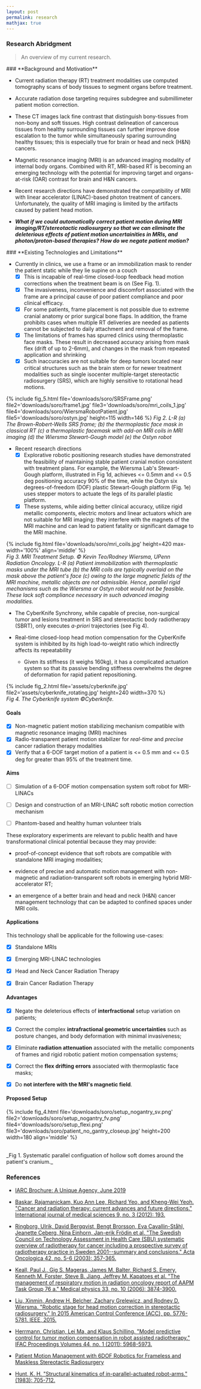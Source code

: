 ```yaml
---
layout: post
permalink: research
mathjax: true
---
```


<?php include_once("analyticstracking.php") ?>


<a name="research"></a>
### Research Abridgment

> An overview of my current research.


<!--
Means of treating cancers may include one or a combination of drugs, radiation therapy, immunotherapy,  stem cell transplant, targeted therapy, precision therapy, chemotherapy or surgery. Among the different locations where cancers can exist in the human body, cancers of the head and neck (H&N) region tend to be most fatal because of the sensitivity of  H&N organs. Thus, an all-of-the-above solution is not always the most suitable means for treating H&N cancers.
Radiation Therapy (RT), often in conjunction with surgery and chemotherapy, is an invaluable single cancer treatment modality nowadays owing to its cost-effectiveness (accounting for only 5% of the total cost of cancer care <sup>[Ringborg Report][RingborgReport]</sup>), and its advanced mode of radiation production and delivery: shaping the geometry of high-energy  conformal radiation so that it allows radiation escalation to a tumor target while simultaneously sparing organs-at-risk (OARs). Matter-of-factly, half of all cancer patients do undergo RT treatment during the course of their illness with an estimated 40% of all  curative treatment being performed using RT<sup>[Cancer and RT](https://www.ncbi.nlm.nih.gov/pmc/articles/PMC3298009/)</sup>. Owing to its advanced radiation delivery method, RT is often the most suitable treatment method for H&N cancers. -->

<!-- Owing to the accurate dose realization requirement in RT delivery, the head and neck region must be made immobile during the administration of dose, as motions of the order of 2mm or 2 degrees deviation from a desired trajectory can cause eczema, brain lesions or other post-treatment complications<sup>Takakura et al.</sup>. The state-of-the-art positioning method for avoiding dose miss is to immobilize the patient with rigid metallic frames or masks<sup>[Fig 1](#fig-rigid)</sup>.

{%
    include fig.html
        file='assets/head-plastic.jpg'
        max-width='45%'
        align='left'
        float='left'
%}
{%
    include fig.html
        file='assets/head-rigid.jpg'
        max-width='75%'
        align='middle'
        float='middle'
        caption='<b>Fig 1</b>: <i>(Left)</i> H&N immobilized with Thermoplastic Mould. <i>(Right)</i> H&N immobilized with Rigid Frame. A screw is typically drilled into the skull to render the patient immobile. The mask is further secured to the table with mechanical screws. Masks and frames generally attenuate high-energy photons meant to deliver curative dose to tumors.'
%}

<br>

Mask-based immobilization uses thermoplastics  (see left inset of [Fig 1](#fig-rigid)). Before the patient wears the mask, the solid thermoplast is allowed to stretch by heating it in water to a preset temperature. When the molecular bonds in the thermoplast weaken, a patient may wear it and use it to secure their head to the couch on which they supinely lie. However, these masks reduce immobilization accuracy owing to flex (producing a drift of up to \\(6mm\\)) as well as shrinkage. For deep tumors nearby sensitive organs such as the brain stem, or during single isocenter multiple-target stereotactic radiosurgery (SRS) treatment modalities, masks are not suitable given the high sensitivity of head motion along the rotatory axis.
Frame-based immobilization involves a metal ring screwed to the skull of the patient, which is then bolted to the treatment table (see right inset of [Fig 1](#fig-rigid)). The invasive nature and discomfort of the frame causes poor compliance to trajectory tracking and reduces clinical efficacy. Even so, for certain patients frame placement is impossible given their unique cranial anatomy or prior surgical bone flaps; the frame limits the use of multiple RT delivery as patients cannot be subjected to daily attachment and removal of the frame.

Setup errors between fractionated treatments (interfractional errors) or patient motion errors during a treatment session (intrafractional errors) often need to be corrected _in real-time_ during treatment. Currently in clinics, the treatment is stopped, and the machine is recalibrated when the error is too large for this process to go on. The discomfort caused by head and neck masks and frames in prolonged treatment (i) can increase the voluntary and involuntary motion of  patients; (ii) are time-consuming to calibrate on a treatment machine since doses are usually delivered in fractions over many weeks or months; (iii) lack real-time position correction of the patient's head motion; and (iv) have been known to cause patient discomfort after treatment.


{%
    include fig.html
        file='assets/cyberknife.jpg'
        max-width='85%'
        align='middle'
        caption='<b>Fig 2:</b> The beam repositioning system ©Cyberknife.'
%}
<br>

The CyberKnife system (see Fig 2), in spite of its advanced mode of beam repositioning and radiation delivery, requires a frame or an immobilization mask, and is incapable of real-time closed-loop feedback head motion corrections when the treatment beam is on. The CyberKnife Synchrony, while capable of precise, non-surgical tumor and lesions treatment in SRS and stereotactic body radiotherapy (SBRT), only executes _a-priori_ trajectories; furthermore, it is only FDA-approved for lung tumors' treatment; correction requirements in systems such as this require far less accuracy, typically \\(< 5mm\\)<sup>[Keall-Report]</sup>than brain targets. Additionally, real-time closed-loop head motion compensation for the CyberKnife system is inhibited by its high load-to-weight ratio which indirectly affects its repeatability: as an open kinematic chain, it exhibits poor accuracy since the weight of the segments that follow each link in the robot and the load of the mechanical structure contributes to the large flexure of torques; its links inherently magnify errors from shoulder out to the end-effector, consequently hampering its use for sophisticated control strategies that may minimize or eliminate load-dependent errors; additionally, its setup distance from the patient is a recipe for delayed execution of control laws in ensuring that radiation beam reaches its target without significantly affecting dose delivery. Given its stiffness (it weighs 160kg), it has a complicated actuation system so that its passive bending stiffness overwhelms the degree of deformation for rapid patient repositioning.

Frameless and Maskless (F&M) positioning systems are an emerging non-invasive immobilization technology in radiosurgery; they work without utilizing rigid masks and frames -- reducing side effects and optimizing patient comfort without giving away too much in efficiency or effectiveness. The goal is to correct patient motion, ideally with a closed-loop feedback controller implemented  in real-time on a high-precision robotic system -- improving the satisfaction of patients and clinicians, and maximizing dose delivered to a tumor whilst minimizing healthy tissues' exposure to radiation.

Parallel robot configurations have found good use along this research thrust. This is despite their higher number of actuated joints. In a way, this is an advantage because they distribute the weight of the load around the links of the robot, improving manipulation accuracy as a result. They also exhibit a desirable lightness property (albeit at the expense of a reduced workspace) that minimize the flexure torques that are otherwise common with open kinematic chains. Thus, parallel kinematic configurations, in theory, enable greater precision with minimal control complications owing to the non-cummulativeness of actuator errors<sup>[Hunt1983]</sup>.

Recent frameless and maskless research research directions include the steel-cast assembled 4-DOF robot of [Wiersma Group][Xinmin4DOF], which corrected all translation axis motions and a pitch rotatory head motion; the HexaPOD parallel manipulator of [Hermann Group][HerrmannHexaPODMPC] utilized a system identification and model predictive control approach to correct a tumor position on an Hexapod; and the in-house fabricated 6-DOF Stewart-Gough platform of [Wiersma Group][BelcherThesis]. However, these systems share common drawbacks e.g.

+ given their constant-curvature end-effectors/platforms, they are incapable of providing sophisticated manipulation e.g. for the inadvertent respiratory motions that often induce deviation from a target in RT, or fractal axis motions on the couch;

+ being made out of rigid bodies (often steel and aluminum which have considerable , attenuation properties to the ionizing radiation); the degree of dose attenuation has to be factored into treatment plans when these systems get commissioned; and

+ exhibiting planar platforms/tool frames, there is an inherent delay in head motion compensation along the patient's frontal axis that may inhibit clinical accuracy.

To improve the treatment planning process, these drawbacks need to be addressed. This would require the interdisciplinary effort of engineers, roboticists, physicists, and surgeons alike. In my line of work, we try to sidestep these issues. Our philosophy is to do away with radio-opaque/rigid bodies in the parallel robot compensation mechanisms. Fundamentally, we utilize inflatable air bladders (`IABs`), which are hollow spherical soft robot chambers that mitigate these issues. These `IABs` are continuum, compliant and configurable (C<sup>3</sup>) soft elastomeric actuators, with two concentric soft material shells -- so chosen to simplify the mathematical model of the deformation kinematics as well as to provide therapeutic and comfortable patient motion compensation during RT. -->

<!-- Most of my PhD work was focussed on a system identification and statistical approach to their modeling; owing to their medium fidelity in control scenarios, I mitigated unmodeled dynamics and model uncertainties using standard techniques from indirect adaptive control (with projection to handle unbounded errors), optimal control (for setpoint/trajectory regulation) and some neural network adaptive control laws to mitigate unmodeled uncertainties in the system model. In the latter part of my PhD, I started thinking more about deriving closed-form expressions for their kinematics. With continuum mechanics and elastic deformations, we are now able to derive the `soft ik`,  and the dynamical model that governs their deformation. This is derived from `Cauchy's laws of motion` and `Truesdell's determinism for the stress principle`. Writing the direct kinematics of the mechanism becomes a relatively easier problem, allowing for elegant mathematical formulae in predicting a deformation behavior under a given stress and/or internal pressurization.   -->

<!-- The IABs inflate, deflate, extend or contract governed by their material moduli, incompressibility and internal pressurization when given a reference trajectory. By controlling the amount of fluid in the internal cavities of these IABs, we can write a forward kinematic map that compensates head motion deviations in real-time. Furthermore, leveraging `Cauchy's laws of motion` and `Truesdell's determinism for the stress principle`, we can write out the `soft IK` necessary for a required actuation given a desired head pose. Essentially, the hardware design can absorb the reactive force wrench from the patient's displacement/orientation during manipulation, thus guaranteeing patient's comfort without sacrificing the efficiency or effectiveness of radiation delivery. Their radio-transparency to ionizing radiation make situating them close to the tumor source an attractive option for fast motion compensation -- mitigating against the inherent delay between the computation of control signals and actuation in rigid compensation works. An old prototype of the SoRo Mechanism for manipulating the H&N region of a patient in stereotactic radiosurgery is shown in Fig. 3. I invite you to look through my [publications](/pubs) if you are further interested in this research.

{%
    include fig.html
        file='assets/setup.png'
        max-width='95%'
        align='middle'
        caption='<b>Fig 3: </b>C<sup>3</sup> SoRos in a parallel kinematic configuration around the Head and Neck Region. © Lekan Molu, 2019. Thanks to Erik Pearson of UChicago RadOnc for the CAD Model of the Gantry and Turntable.'
%}
<br> -->
<a name='motivation' />
### **Background and Motivation**

- Current radiation therapy (RT) treatment modalities use computed tomography scans of body tissues to segment organs before treatment.

- Accurate radiation dose targeting requires subdegree and submillimeter patient motion correction.


- These CT images lack fine contrast that distinguish bony-tissues from non-bony and soft tissues. High contrast delineation of cancerous tissues from healthy surrounding tissues can further improve dose escalation to the tumor while simultaneously sparing surrounding healthy tissues; this is especially true for brain or head and neck (H\&N) cancers.
- Magnetic resonance imaging (MRI) is an advanced imaging modality of internal body organs. Combined with RT, MRI-based RT is becoming an emerging technology with the potential for improving target and organs-at-risk (OAR) contrast for brain and H\&N cancers.
- Recent research directions have demonstrated the compatibility of MRI with linear accelerator (LINAC)-based photon treatment of cancers.  Unfortunately, the quality of MRI imaging is limited by the artifacts caused by patient head motion.  
- **_What if we could automatically correct patient motion during MRI imaging/RT/stereotactic radiosurgery so that we can eliminate the deleterious effects of patient motion uncertainities in MRIs, and photon/proton-based therapies? How do we negate patient motion?_**


<a name='existing-technologies' />
### **Existing Technologies and Limitations**

- Currently in clinics, we use a frame or an immobilization mask to render the patient static while they lie supine on a couch
    - &#9746; This is incapable of real-time closed-loop feedback head motion corrections when the treatment beam is on (See Fig. 1).
    - &#9746; The invasiveness, inconvenience and discomfort associated with the frame are a principal cause of poor patient compliance and poor clinical efficacy.
    - &#9746; For some patients, frame placement is not possible due to extreme cranial anatomy or prior surgical bone flaps. In addition, the frame prohibits cases when multiple RT deliveries are needed as patients cannot be subjected to daily attachment and removal of the frame.
    - &#9746; The limitations of frames has spurred clinics using thermoplastic face masks. These result in decreased accuracy arising from mask flex (drift of up to 2-6mm), and changes in the mask from repeated application and shrinking
    - &#9746; Such inaccuracies are not suitable for deep tumors located near critical structures such as the brain stem or for newer treatment modalities such as single isocenter multiple-target stereotactic radiosurgery (SRS), which are highly sensitive to rotational head motions.

{%
    include fig_5.html
        file='downloads/soro/SRSFrame.png'
        file2='downloads/soro/frame1.jpg'
        file3='downloads/soro/mri_coils_1.jpg'
        file4='downloads/soro/WiersmaRobotPatient.jpg'
        file5='downloads/soro/ostyn.jpg'
        height=115
        width=146
%}
_Fig 2. L-R (a) The Brown-Robert-Wells SRS frame; (b) the thermoplastic face mask in classical RT (c) a thermoplastic facemask with add-on MRI coils in MRI imaging (d) the Wiersma Stewart-Gough model (e) the Ostyn robot_

- Recent research directions
    - &#9746; Explorative robotic positioning research studies have  demonstrated the feasibility of maintaining stable patient cranial motion consistent with treatment plans. For example, the  Wiersma Lab's Stewart-Gough platform, illustrated in Fig 1d, achieves <= 0.5mm and <= 0.5 deg positioning accuracy 90% of the time, while the Ostyn six degrees-of-freedom (DOF) plastic Stewart-Gough platform (Fig. 1e) uses stepper motors to actuate the legs of its parallel plastic platform.
    - &#9746; These systems, while aiding better clinical accuracy, utilize rigid metallic components, electric motors and linear actuators which are not suitable for MRI imaging: they interfere with the magnets of the MRI machine and can lead to patient fatality or significant damage to the MRI machine.



{%
    include fig.html
        file='downloads/soro/mri_coils.jpg'
        height=420
        max-width='100%'
        align='middle'
%}
<br>
_Fig 3. MRI Treatment Setup. &copy; Kevin Teo/Rodney Wiersma, UPenn Radiation Oncology. L-R (a) Patient immobilization with thermoplastic masks under the MRI tube (b) the MRI coils are typically overlaid on the mask above the patient's face (c) owing to the large magnetic fields of the MRI machine, metallic objects are not admissible. Hence, parallel rigid mechanisms such as the Wiersma or Ostyn robot would not be feasible. These lack soft compliance necessary in such advanced imaging modalities._

- The CyberKnife Synchrony, while capable of precise, non-surgical tumor and lesions treatment in SRS and stereotactic body radiotherapy (SBRT), only executes _a-priori_ trajectories (see Fig 4).

- Real-time closed-loop head motion compensation for the CyberKnife system is inhibited by its high load-to-weight ratio which indirectly affects its repeatability
    - Given its stiffness (it weighs 160kg), it has a complicated actuation system so that its passive bending stiffness overwhelms the degree of deformation for rapid patient repositioning.


{%
    include fig_2.html
        file='assets/cyberknife.jpg'
        file2='assets/cyberknife_rotating.jpg'
        height=240
        width=370
%}
<br>
_Fig 4. The Cyberknife system ©Cyberknife._


#### **Goals**

- [x] Non-magnetic patient motion stabilizing mechanism compatible with magnetic resonance imaging (MRI) machines  
- [x] Radio-transparent patient motion stabilizer for _real-time_ and _precise_ cancer radiation therapy modalities
- [x] Verify that a 6-DOF target motion of a patient is <= 0.5 mm and <= 0.5 deg for greater than 95% of the treatment time.

#### **Aims**
- [ ] Simulation of a 6-DOF motion compensation system soft robot for MRI-LINACs

- [ ] Design and construction of an MRI-LINAC soft robotic motion correction mechanism

- [ ] Phantom-based and healthy human volunteer trials

These exploratory experiments are relevant to public health and have transformational clinical potential because they may provide:

- proof-of-concept evidence that soft robots are compatible with standalone MRI imaging modalities;

- evidence of precise and automatic motion management with non-magnetic and radiation-transparent soft robots in emerging hybrid MRI-accelerator RT;

- an emergence of a better brain and head and neck (H&N) cancer management technology that can be adapted to confined spaces under MRI coils.


#### **Applications**

This technology shall be applicable for the following use-cases:

- [x]  Standalone MRIs

- [x]  Emerging MRI-LINAC technologies

- [x]  Head and Neck Cancer Radiation Therapy

- [x] Brain Cancer Radiation Therapy

#### **Advantages**

- [x] Negate the deleterious effects of **interfractional** setup variation on patients;

- [x] Correct the complex **intrafractional geometric uncertainties** such as posture changes, and body deformation with minimal invasiveness;

- [x] Eliminate **radiation attenuation** associated with the metallic components of frames and rigid robotic patient motion compensation systems;

- [x] Correct the **flex drifting errors** associated with thermoplastic face masks;

- [x] Do **not interfere with the MRI's magnetic field**.

#### **Proposed Setup**

{%
    include fig_4.html
        file='downloads/soro/setup_nogantry_sv.png'
        file2='downloads/soro/setup_nogantry_fv.png'
        file4='downloads/soro/setup_flexi.png'
        file3='downloads/soro/patient_no_gantry_closeup.jpg'
        height=200
        width=180
        align='middle'
%}

<br>
_Fig 1. Systematic parallel configuation of hollow soft domes around the patient's cranium._

<!-- **Proposal: A 6-DOF Soft Robot Patient Motion Correction Mechanism for MRI-guided Adaptive Radiation Therapy.** -->




<!--
For more background on this research, head over to [our group page](https://radonc.uchicago.edu/) and see our publications. -->

<!-- In a broader scope, my work explores better model representation in dynamical systems using state-of-the-art neural network function approximators, for example in adaptive control or model predictive control of complex nonlinear systems. My background is in Physics and Control theory and I spend my research exploring better ways of automating motion alignment correction systems in clinical cancer radiotherapy of malignant cancers of the head and neck region. The novelty of my work includes (i) the design and use of soft robots with morphological computation properties to dynamically adjust patient motion along desired degrees of freedom during cancer radiotherapy treatment; (ii) leveraging Cosserat's beam theory, nonlinear deformation theory, finite elastic deformation, Luh's algorithm, and screw theory for the kinodynamic planning and execution of trajectories by these soft and semi-rigid continuum robots. -->

<!--
#### Research Background

In stereotactic radiosurgery of the head and neck region, patients are typically positioned in a supine manner on a 6-DOF robotic couch for motion alignment correction with respect to an incident radiation. As such, the precision of delivery of radiation dose to target tumor is extremely important. Target miss in dosimetry angle or errors arising from patient positioning have been known to cause eczema, brain complications, and the exposure of organs at risks.
{% include fig.html
max-width="200px" file="/imgs/homepage/igrt_setup.jpg" alt="igrt setup"
float="right"  border="1px dotted black"  margin="0px 0px 15px 20px" align="right"
 %}
To prevent the patient from drifting from pre-calibrated pose on the 6-DOF robotic treatment couch, clinicians fixate metallic rings/frames, or elastic plastic masks on the patient's head and neck region so that involuntary motion by the patient is greatly minimized. But the use of such rings or masks have undesirable effects such as attenuating the radiation beam (thus minimizing incident dose and treatment efficacy), or making the patient uncomfortable.
The majority of such masks employed do not compensate for real-time patient deviation from planned targets. To compensate for such drifts, I proposed a [neuro-adaptive controller][iros-paper] for a network of compliant soft-robot systems to automatically move the patient's head and neck to desired pose based on a learning based finite-state machine.

{% include fig.html
max-width="100px" file="/imgs/homepage/moveit.jpg" alt="igrt setup"
float="right"  border="1px dotted black"  margin="0px 0px 15px 20px" align="right"
 %}

The idea is that by actuating elastomeric polymer enclosures that inflate or deflate based on the amount of air that is sent into them or by the amount of pressure that is exerted on them by a human-body part (such as the head or neck), one can achieve a desired level of pose in frameless or maskless radiotherapy without sacrificing patient comfort or treatment efficacy as existing technologies allow. -->



### References

[IARC2019]: https://www.iarc.fr/wp-content/uploads/2019/07/IARC-brochure-EN-June_2019.pdf

+ [IARC Brochure: A Unique Agency, June 2019][IARC2019]

[Baskar19]: https://scholar.google.com/scholar_url?url=https://www.ncbi.nlm.nih.gov/pmc/articles/pmc3298009/&hl=en&sa=T&oi=gsb-gga&ct=res&cd=0&d=2296803199726912578&ei=PPy_XYKPCYeQmAGr1puoAg&scisig=AAGBfm2Gk_oOcTq0QajQZ4Vp_bf9IiIEQg

+ [Baskar, Rajamanickam, Kuo Ann Lee, Richard Yeo, and Kheng-Wei Yeoh. "Cancer and radiation therapy: current advances and future directions." International journal of medical sciences 9, no. 3 (2012): 193.][Baskar19]

[RingborgReport]: https://scholar.google.com/scholar_url?url=https://www.tandfonline.com/doi/pdf/10.1080/02841860310010826&hl=en&sa=T&oi=gsb-gga&ct=res&cd=0&d=9053926701978851676&ei=gPu_XaaRD8rtmQHY7L-ICg&scisig=AAGBfm1hoZbHKgpFcqBS5JeEyBDQc6N5Mg

+ [Ringborg, Ulrik, David Bergqvist, Bengt Brorsson, Eva Cavallin-Ståhl, Jeanette Ceberg, Nina Einhorn, Jan-erik Frödin et al. "The Swedish Council on Technology Assessment in Health Care (SBU) systematic overview of radiotherapy for cancer including a prospective survey of radiotherapy practice in Sweden 2001--summary and conclusions." Acta Oncologica 42, no. 5-6 (2003): 357-365.][RingborgReport]

+ [Keall, Paul J., Gig S. Mageras, James M. Balter, Richard S. Emery, Kenneth M. Forster, Steve B. Jiang, Jeffrey M. Kapatoes et al. "The management of respiratory motion in radiation oncology report of AAPM Task Group 76 a." Medical physics 33, no. 10 (2006): 3874-3900.][Keall-Report]

[Keall-Report]: https://scholar.google.com/scholar_url?url=https://aapm.onlinelibrary.wiley.com/doi/full/10.1118/1.2349696&hl=en&sa=T&oi=gsb-gga&ct=res&cd=0&d=16883262995404466763&ei=kPG_XbPSBM32mQHzlZmoAw&scisig=AAGBfm0_dEagRqfdmdv2HRGW96vZ4Y8Vxw

+ [Liu, Xinmin, Andrew H. Belcher, Zachary Grelewicz, and Rodney D. Wiersma. "Robotic stage for head motion correction in stereotactic radiosurgery." In 2015 American Control Conference (ACC), pp. 5776-5781. IEEE, 2015.][Xinmin4DOF]

[Xinmin4DOF]: https://scholar.google.com/scholar_url?url=https://www.researchgate.net/profile/Xinmin_Liu2/publication/282928634_Robotic_stage_for_head_motion_correction_in_stereotactic_radiosurgery/links/5693b99408ae820ff0727bb5/Robotic-stage-for-head-motion-correction-in-stereotactic-radiosurgery.pdf&hl=en&sa=T&oi=gsb-gga&ct=res&cd=0&d=306093932951640353&ei=5fK_Xej2KIjTmQH4ho_oBw&scisig=AAGBfm01ovpaXREjk99p5H5DtD2mXLprAA

+ [Herrmann, Christian, Lei Ma, and Klaus Schilling. "Model predictive control for tumor motion compensation in robot assisted radiotherapy." IFAC Proceedings Volumes 44, no. 1 (2011): 5968-5973.][HerrmannHexaPODMPC]

[HerrmannHexaPODMPC]: https://scholar.google.com/scholar_url?url=https://www.sciencedirect.com/science/article/pii/S147466701644560X&hl=en&sa=T&oi=gsb&ct=res&cd=0&d=12168071717874672865&ei=FfO_XY2MOIeQmAGr1puoAg&scisig=AAGBfm3ImR8PwLFO61aeFdeeorV6DpLtqw

+ [Patient Motion Management with 6DOF Robotics for Frameless and Maskless Stereotactic Radiosurgery][BelcherThesis]

[BelcherThesis]: https://scholar.google.com/scholar_url?url=http://search.proquest.com/openview/c8ffdee64db65e61136903fcfc899c07/1%3Fpq-origsite%3Dgscholar%26cbl%3D18750%26diss%3Dy%26casa_token%3DRyN4hR-RX8cAAAAA:lfnvPQ8e9anJyXH_PlGRZkWVs3C7QnyXufLaz4sgk-6RbldrubjV5hn-9SNYoLb8lSBgbMkA-A&hl=en&sa=T&oi=gsb-gga&ct=res&cd=0&d=6826969054585395406&ei=SfO_XemdBYeQmAGr1puoAg&scisig=AAGBfm2cw00mWWKT2yCH8irjsl3oasping

+ [Hunt, K. H. "Structural kinematics of in-parallel-actuated robot-arms." (1983): 705-712.][Hunt1983]

[Hunt1983]: https://scholar.google.com/scholar_url?url=https://asmedigitalcollection.asme.org/mechanicaldesign/article-abstract/105/4/705/434199&hl=en&sa=T&oi=gsb&ct=res&cd=0&d=13895107842347352799&ei=Gz3AXa-3LYSSmAHvzKuQBA&scisig=AAGBfm1KATfuWQu50FZC-2s-pgn4qw-VIw
